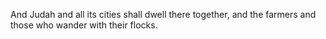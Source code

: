And Judah and all its cities shall dwell there together, and the farmers and those who wander with their flocks.
